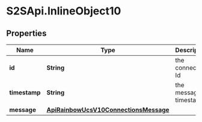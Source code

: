 # S2SApi.InlineObject10

## Properties

Name | Type | Description | Notes
------------ | ------------- | ------------- | -------------
**id** | **String** | the connection Id | 
**timestamp** | **String** | the message timestamp | 
**message** | [**ApiRainbowUcsV10ConnectionsMessage**](ApiRainbowUcsV10ConnectionsMessage.md) |  | 


